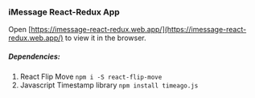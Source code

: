 ### iMessage React-Redux App

Open [https://imessage-react-redux.web.app/](https://imessage-react-redux.web.app/) to view it in the browser.

##### Dependencies:

1. React Flip Move `npm i -S react-flip-move`
2. Javascript Timestamp library `npm install timeago.js`
